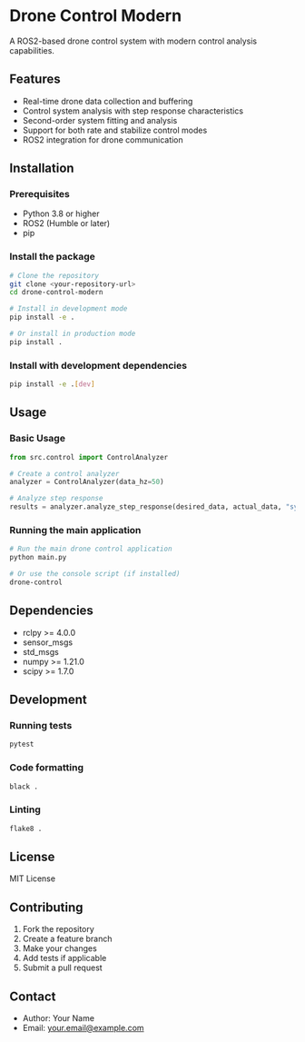 # Drone Control Modern

A ROS2-based drone control system with modern control analysis capabilities.

## Features

- Real-time drone data collection and buffering
- Control system analysis with step response characteristics
- Second-order system fitting and analysis
- Support for both rate and stabilize control modes
- ROS2 integration for drone communication

## Installation

### Prerequisites

- Python 3.8 or higher
- ROS2 (Humble or later)
- pip

### Install the package

```bash
# Clone the repository
git clone <your-repository-url>
cd drone-control-modern

# Install in development mode
pip install -e .

# Or install in production mode
pip install .
```

### Install with development dependencies

```bash
pip install -e .[dev]
```

## Usage

### Basic Usage

```python
from src.control import ControlAnalyzer

# Create a control analyzer
analyzer = ControlAnalyzer(data_hz=50)

# Analyze step response
results = analyzer.analyze_step_response(desired_data, actual_data, "system_name")
```

### Running the main application

```bash
# Run the main drone control application
python main.py

# Or use the console script (if installed)
drone-control
```

## Dependencies

- rclpy >= 4.0.0
- sensor_msgs
- std_msgs
- numpy >= 1.21.0
- scipy >= 1.7.0

## Development

### Running tests

```bash
pytest
```

### Code formatting

```bash
black .
```

### Linting

```bash
flake8 .
```

## License

MIT License

## Contributing

1. Fork the repository
2. Create a feature branch
3. Make your changes
4. Add tests if applicable
5. Submit a pull request

## Contact

- Author: Your Name
- Email: your.email@example.com 